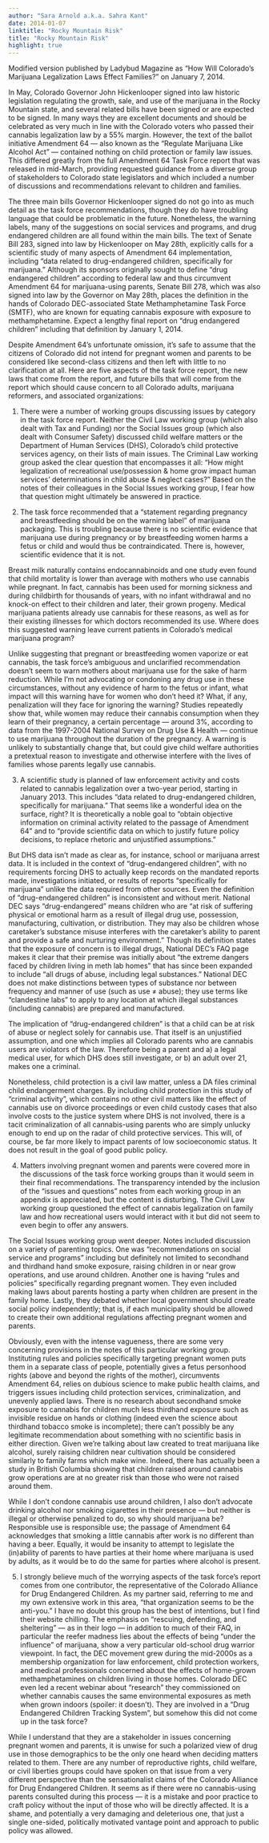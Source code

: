 ```yaml
---
author: "Sara Arnold a.k.a. Sahra Kant"
date: 2014-01-07
linktitle: "Rocky Mountain Risk"
title: "Rocky Mountain Risk"
highlight: true
---
```


Modified version published by Ladybud Magazine as “How Will Colorado’s Marijuana Legalization Laws Effect Families?” on January 7, 2014.


In May, Colorado Governor John Hickenlooper signed into law historic legislation regulating the growth, sale, and use of the marijuana in the Rocky Mountain state, and several related bills have been signed or are expected to be signed.  In many ways they are excellent documents and should be celebrated as very much in line with the Colorado voters who passed their cannabis legalization law by a 55% margin.  However, the text of the ballot initiative Amendment 64 — also known as the “Regulate Marijuana Like Alcohol Act” — contained nothing on child protection or family law issues.  This differed greatly from the full Amendment 64 Task Force report that was released in mid-March, providing requested guidance from a diverse group of stakeholders to Colorado state legislators and which included a number of discussions and recommendations relevant to children and families.

The three main bills Governor Hickenlooper signed do not go into as much detail as the task force recommendations, though they do have troubling language that could be problematic in the future.  Nonetheless, the warning labels, many of the suggestions on social services and programs, and drug endangered children are all found within the main bills.   The text of Senate Bill 283, signed into law by Hickenlooper on May 28th, explicitly calls for a scientific study of many aspects of Amendment 64 implementation, including “data related to drug-endangered children, specifically for marijuana.”  Although its sponsors originally sought to define “drug endangered children” according to federal law and thus circumvent Amendment 64 for marijuana-using parents, Senate Bill 278, which was also signed into law by the Governor on May 28th, places the definition in the hands of Colorado DEC-associated State Methamphetamine Task Force (SMTF), who are known for equating cannabis exposure with exposure to methamphetamine.  Expect a lengthy final report on “drug endangered children” including that definition by January 1, 2014.

Despite Amendment 64’s unfortunate omission, it’s safe to assume that the citizens of Colorado did not intend for pregnant women and parents to be considered like second-class citizens and then left with little to no clarification at all.  Here are five aspects of the task force report, the new laws that come from the report, and future bills that will come from the report which should cause concern to all Colorado adults, marijuana reformers, and associated organizations:

1. There were a number of working groups discussing issues by category in the task force report.  Neither the Civil Law working group (which also dealt with Tax and Funding) nor the Social Issues group (which also dealt with Consumer Safety) discussed child welfare matters or the Department of Human Services (DHS), Colorado’s child protective services agency, on their lists of main issues.  The Criminal Law working group asked the clear question that encompasses it all: “How might legalization of recreational use/possession & home grow impact human services’ determinations in child abuse & neglect cases?”  Based on the notes of their colleagues in the Social Issues working group, I fear how that question might ultimately be answered in practice.

2. The task force recommended that a “statement regarding pregnancy and breastfeeding should be on the warning label” of marijuana packaging.  This is troubling because there is no scientific evidence that marijuana use during pregnancy or by breastfeeding women harms a fetus or child and would thus be contraindicated. There is, however, scientific evidence that it is not.

Breast milk naturally contains endocannabinoids and one study even found that child mortality is lower than average with mothers who use cannabis while pregnant.  In fact, cannabis has been used for morning sickness and during childbirth for thousands of years, with no infant withdrawal and no knock-on effect to their children and later, their grown progeny.  Medical marijuana patients already use cannabis for these reasons, as well as for their existing illnesses for which doctors recommended its use.  Where does this suggested warning leave current patients in Colorado’s medical marijuana program?

Unlike suggesting that pregnant or breastfeeding women vaporize or eat cannabis, the task force’s ambiguous and unclarified recommendation doesn’t seem to warn mothers about marijuana use for the sake of harm reduction.  While I’m not advocating or condoning any drug use in these circumstances, without any evidence of harm to the fetus or infant, what impact will this warning have for women who don’t heed it?  What, if any, penalization will they face for ignoring the warning?  Studies repeatedly show that, while women may reduce their cannabis consumption when they learn of their pregnancy, a certain percentage — around 3%, according to data from the 1997-2004 National Survey on Drug Use & Health — continue to use marijuana throughout the duration of the pregnancy. A warning is unlikely to substantially change that, but could give child welfare authorities a pretextual reason to investigate and otherwise interfere with the lives of families whose parents legally use cannabis.

3. A scientific study is planned of law enforcement activity and costs related to cannabis legalization over a two-year period, starting in January 2013.  This includes “data related to drug-endangered children, specifically for marijuana.”  That seems like a wonderful idea on the surface, right?  It is theoretically a noble goal to “obtain objective information on criminal activity related to the passage of Amendment 64” and to “provide scientific data on which to justify future policy decisions, to replace rhetoric and unjustified assumptions.”

But DHS data isn’t made as clear as, for instance, school or marijuana arrest data.  It is included in the context of “drug-endangered children”, with no requirements forcing DHS to actually keep records on the mandated reports made, investigations initiated, or results of reports “specifically for marijuana” unlike the data required from other sources.  Even the definition of “drug-endangered children” is inconsistent and without merit.  National DEC says “drug-endangered” means children who are “at risk of suffering physical or emotional harm as a result of illegal drug use, possession, manufacturing, cultivation, or distribution.  They may also be children whose caretaker’s substance misuse interferes with the caretaker’s ability to parent and provide a safe and nurturing environment.”  Though its definition states that the exposure of concern is to illegal drugs, National DEC’s FAQ page makes it clear that their premise was initially about “the extreme dangers faced by children living in meth lab homes” that has since been expanded to include “all drugs of abuse, including legal substances.”  National DEC does not make distinctions between types of substance nor between frequency and manner of use (such as use ≠ abuse); they use terms like “clandestine labs” to apply to any location at which illegal substances (including cannabis) are prepared and manufactured.

The implication of “drug-endangered children” is that a child can be at risk of abuse or neglect solely for cannabis use.  That itself is an unjustified assumption, and one which implies all Colorado parents who are cannabis users are violators of the law.  Therefore being a parent and a) a legal medical user, for which DHS does still investigate, or b) an adult over 21, makes one a criminal.

Nonetheless, child protection is a civil law matter, unless a DA files criminal child endangerment charges.  By including child protection in this study of “criminal activity”, which contains no other civil matters like the effect of cannabis use on divorce proceedings or even child custody cases that also involve costs to the justice system where DHS is not involved, there is a tacit criminalization of all cannabis-using parents who are simply unlucky enough to end up on the radar of child protective services. This will, of course, be far more likely to impact parents of low socioeconomic status.  It does not result in the goal of good public policy.

4. Matters involving pregnant women and parents were covered more in the discussions of the task force working groups than it would seem in their final recommendations.  The transparency intended by the inclusion of the “issues and questions” notes from each working group in an appendix is appreciated, but the content is disturbing.  The Civil Law working group questioned the effect of cannabis legalization on family law and how recreational users would interact with it but did not seem to even begin to offer any answers.

The Social Issues working group went deeper.  Notes included discussion on a variety of parenting topics.  One was “recommendations on social service and programs” including but definitely not limited to secondhand and thirdhand hand smoke exposure, raising children in or near grow operations, and use around children.  Another one is having “rules and policies” specifically regarding pregnant women.   They even included making laws about parents hosting a party when children are present in the family home.  Lastly, they debated whether local government should create social policy independently; that is, if each municipality should be allowed to create their own additional regulations affecting pregnant women and parents.

Obviously, even with the intense vagueness, there are some very concerning provisions in the notes of this particular working group.  Instituting rules and policies specifically targeting pregnant women puts them in a separate class of people, potentially gives a fetus personhood rights (above and beyond the rights of the mother), circumvents Amendment 64, relies on dubious science to make public health claims, and triggers issues including child protection services, criminalization, and unevenly applied laws.  There is no research about secondhand smoke exposure to cannabis for children much less thirdhand exposure such as invisible residue on hands or clothing (indeed even the science about thirdhand tobacco smoke is incomplete); there can’t possibly be any legitimate recommendation about something with no scientific basis in either direction.  Given we’re talking about law created to treat marijuana like alcohol, surely raising children near cultivation should be considered similarly to family farms which make wine.  Indeed, there has actually been a study in British Columbia showing that children raised around cannabis grow operations are at no greater risk than those who were not raised around them.

While I don’t condone cannabis use around children, I also don’t advocate drinking alcohol nor smoking cigarettes in their presence — but neither is illegal or otherwise penalized to do, so why should marijuana be?  Responsible use is responsible use; the passage of Amendment 64 acknowledges that smoking a little cannabis after work is no different than having a beer.  Equally, it would be insanity to attempt to legislate the (in)ability of parents to have parties at their home where marijuana is used by adults, as it would be to do the same for parties where alcohol is present.

5. I strongly believe much of the worrying aspects of the task force’s report comes from one contributor, the representative of the Colorado Alliance for Drug Endangered Children.  As my partner said, referring to me and my own extensive work in this area, “that organization seems to be the anti-you.”  I have no doubt this group has the best of intentions, but I find their website chilling.  The emphasis on “rescuing, defending, and sheltering” — as in their logo — in addition to much of their FAQ,  in particular the reefer madness lies about the effects of being “under the influence” of marijuana, show a very particular old-school drug warrior viewpoint.  In fact, the DEC movement grew during the mid-2000s as a membership organization for law enforcement, child protection workers, and medical professionals concerned about the effects of home-grown methamphetamines on children living in those homes.  Colorado DEC even led a recent webinar about “research” they commissioned on whether cannabis causes the same environmental exposures as meth when grown indoors (spoiler: it doesn’t).  They are involved in a “Drug Endangered Children Tracking System”, but somehow this did not come up in the task force?

While I understand that they are a stakeholder in issues concerning pregnant women and parents, it is unwise for such a polarized view of drug use in those demographics to be the only one heard when deciding matters related to them.  There are any number of reproductive rights, child welfare, or civil liberties groups could have spoken on that issue from a very different perspective than the sensationalist claims of the Colorado Alliance for Drug Endangered Children.   It seems as if there were no cannabis-using parents consulted during this process — it is a mistake and poor practice to craft policy without the input of those who will be directly affected.  It is a shame, and potentially a very damaging and deleterious one, that just a single one-sided, politically motivated vantage point and approach to public policy was allowed.
